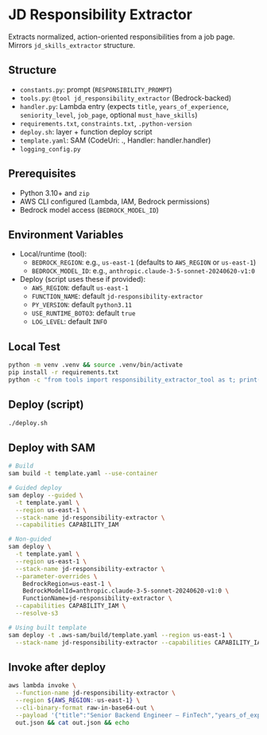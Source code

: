 # JD Responsibility Extractor

Extracts normalized, action-oriented responsibilities from a job page. Mirrors `jd_skills_extractor` structure.

## Structure
- `constants.py`: prompt (`RESPONSIBILITY_PROMPT`)
- `tools.py`: `@tool jd_responsibility_extractor` (Bedrock-backed)
- `handler.py`: Lambda entry (expects `title`, `years_of_experience`, `seniority_level`, `job_page`, optional `must_have_skills`)
- `requirements.txt`, `constraints.txt`, `.python-version`
- `deploy.sh`: layer + function deploy script
- `template.yaml`: SAM (CodeUri: ., Handler: handler.handler)
- `logging_config.py`

## Prerequisites
- Python 3.10+ and `zip`
- AWS CLI configured (Lambda, IAM, Bedrock permissions)
- Bedrock model access (`BEDROCK_MODEL_ID`)

## Environment Variables
- Local/runtime (tool):
  - `BEDROCK_REGION`: e.g., `us-east-1` (defaults to `AWS_REGION` or `us-east-1`)
  - `BEDROCK_MODEL_ID`: e.g., `anthropic.claude-3-5-sonnet-20240620-v1:0`
- Deploy (script uses these if provided):
  - `AWS_REGION`: default `us-east-1`
  - `FUNCTION_NAME`: default `jd-responsibility-extractor`
  - `PY_VERSION`: default `python3.11`
  - `USE_RUNTIME_BOTO3`: default `true`
  - `LOG_LEVEL`: default `INFO`

## Local Test
```bash
python -m venv .venv && source .venv/bin/activate
pip install -r requirements.txt
python -c "from tools import responsibility_extractor_tool as t; print(t('Senior Backend Engineer – FinTech','8–10 years','Senior','<job page text>',['AWS','Docker']))"
```

## Deploy (script)
```bash
./deploy.sh
```

## Deploy with SAM
```bash
# Build
sam build -t template.yaml --use-container

# Guided deploy
sam deploy --guided \
  -t template.yaml \
  --region us-east-1 \
  --stack-name jd-responsibility-extractor \
  --capabilities CAPABILITY_IAM

# Non-guided
sam deploy \
  -t template.yaml \
  --region us-east-1 \
  --stack-name jd-responsibility-extractor \
  --parameter-overrides \
    BedrockRegion=us-east-1 \
    BedrockModelId=anthropic.claude-3-5-sonnet-20240620-v1:0 \
    FunctionName=jd-responsibility-extractor \
  --capabilities CAPABILITY_IAM \
  --resolve-s3

# Using built template
sam deploy -t .aws-sam/build/template.yaml --region us-east-1 \
  --stack-name jd-responsibility-extractor --capabilities CAPABILITY_IAM --resolve-s3
```

## Invoke after deploy
```bash
aws lambda invoke \
  --function-name jd-responsibility-extractor \
  --region ${AWS_REGION:-us-east-1} \
  --cli-binary-format raw-in-base64-out \
  --payload '{"title":"Senior Backend Engineer – FinTech","years_of_experience":"8–10 years","seniority_level":"Senior","job_page":"<paste job page text>","must_have_skills":["AWS","Docker"]}' \
  out.json && cat out.json && echo
```

